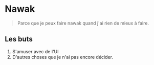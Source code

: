 # Nawak

> Parce que je peux faire nawak quand j'ai rien de mieux à faire.

## Les buts

1. S'amuser avec de l'UI
2. D'autres choses que je n'ai pas encore décider.